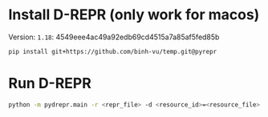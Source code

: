 # Install D-REPR (only work for macos)

Version: `1.18`: 4549eee4ac49a92edb69cd4515a7a85af5fed85b

```pip install git+https://github.com/binh-vu/temp.git@pyrepr```

# Run D-REPR

```bash
python -m pydrepr.main -r <repr_file> -d <resource_id>=<resource_file> [<resource_id>=<resource_file>, ...] -o <output_file> 
```
